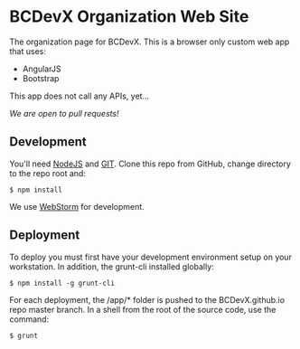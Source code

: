# BCDevX Organization Web Site #
The organization page for BCDevX.  This is a browser only custom web app that uses:

-  AngularJS 
-  Bootstrap

This app does not call any APIs, yet...

*We are open to pull requests!*

## Development ##

You'll need [NodeJS](http://nodejs.org/) and [GIT](http://git-scm.com/downloads). Clone this repo from GitHub, change directory to the repo root and:

`$ npm install `

We use [WebStorm](https://www.jetbrains.com/webstorm/download/) for development.  

## Deployment ##

To deploy you must first have your development environment setup on your workstation.  In addition, the grunt-cli installed globally:

`$ npm install -g grunt-cli`

For each deployment, the /app/* folder is pushed to the BCDevX.github.io repo master branch.  In a shell from the root of the source code, use the command:

`$ grunt`


   
